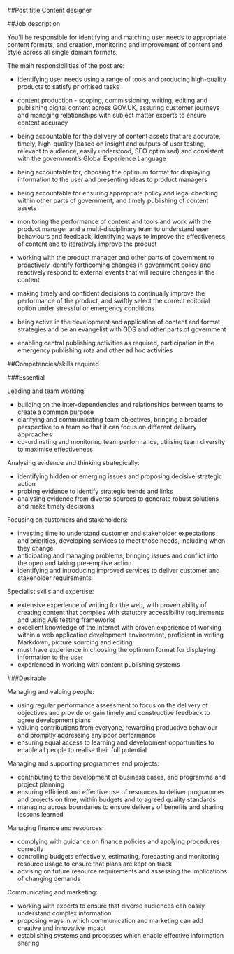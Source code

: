 ##Post title 
Content designer 				
	
##Job description

You'll be responsible for identifying and matching user needs to appropriate content formats, and creation, monitoring and improvement of content and style across all single domain formats.

The main responsibilities of the post are:

- identifying user needs using a range of tools and producing high-quality products to satisfy prioritised tasks

- content production -  scoping, commissioning, writing, editing and publishing digital content across GOV.UK, assuring customer journeys and managing relationships with subject matter experts to ensure content accuracy

- being accountable for the delivery of content assets that are accurate, timely, high-quality (based on insight and outputs of user testing, relevant to audience, easily understood, SEO optimised) and consistent with the government’s Global Experience Language

- being accountable for, choosing the optimum format for displaying information to the user and presenting ideas to product managers

- being accountable for ensuring appropriate policy and legal checking within other parts of government, and timely publishing of content assets

- monitoring the performance of content and tools and work with the product manager and a multi-disciplinary team to understand user behaviours and feedback, identifying ways to improve the effectiveness of content and to iteratively improve the product

- working with the product manager and other parts of government to proactively identify forthcoming changes in government policy and reactively respond to external events that will require changes in the content

- making timely and confident decisions to continually improve the performance of the product, and swiftly select the correct editorial option under stressful or emergency conditions

- being active in the development and application of content and format strategies and be an evangelist with GDS and other parts of government

- enabling central publishing activities as required, participation in the emergency publishing rota and other ad hoc activities



##Competencies/skills required

###Essential

Leading and team working:

- building on the inter-dependencies and relationships between teams to create a common purpose
- clarifying and communicating team objectives, bringing a broader perspective to a team so that it can focus on different delivery approaches
- co-ordinating and monitoring team performance, utilising team diversity to maximise effectiveness


Analysing evidence and thinking strategically:

- identifying hidden or emerging issues and proposing decisive strategic action 
- probing evidence to identify strategic trends and links 
- analysing evidence from diverse sources to generate robust solutions and make timely decisions 


Focusing on customers and stakeholders:

- investing time to understand customer and stakeholder expectations and priorities, developing services to meet those needs, including when they change 
- anticipating and managing problems, bringing issues and conflict into the open and taking pre-emptive action 
- identifying and introducing improved services to deliver customer and stakeholder requirements 


Specialist skills and expertise:

- extensive experience of writing for the web, with proven ability of creating content that complies with statutory accessibility requirements and using A/B testing frameworks
- excellent knowledge of the Internet with proven experience of working within a web application development environment, proficient in writing Markdown, picture sourcing and editing
- must have experience in choosing the optimum format for displaying information to the user
- experienced in working with content publishing systems



###Desirable

Managing and valuing people:

- using regular performance assessment to focus on the delivery of objectives and provide or gain timely and constructive feedback to agree development plans
- valuing contributions from everyone, rewarding productive behaviour and promptly addressing any poor performance
- ensuring equal access to learning and development opportunities to enable all people to realise their full potential


Managing and supporting programmes and projects:

- contributing to the development of business cases, and programme and project planning
- ensuring efficient and effective use of resources to deliver programmes and projects on time, within budgets and to agreed quality standards
- managing across boundaries to ensure delivery of benefits and sharing lessons learned
  

Managing finance and resources:

- complying with guidance on finance policies and applying procedures correctly
- controlling budgets effectively, estimating, forecasting and monitoring resource usage to ensure that plans are kept on track
- advising on future resource requirements and assessing the implications of changing demands


Communicating and marketing:

- working with experts to ensure that diverse audiences can easily understand complex information 
- proposing ways in which communication and marketing can add creative and innovative impact 
- establishing systems and processes which enable effective information sharing 




